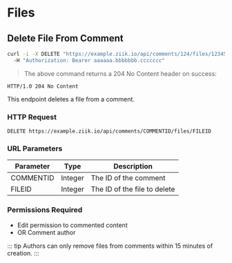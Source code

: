 # Files

## Delete File From Comment
```bash
curl -i -X DELETE "https://example.ziik.io/api/comments/124/files/12345"
  -H "Authorization: Bearer aaaaaa.bbbbbbb.ccccccc"
```

> The above command returns a 204 No Content header on success:

```http
HTTP/1.0 204 No Content
```

This endpoint deletes a file from a comment.

### HTTP Request

`DELETE https://example.ziik.io/api/comments/COMMENTID/files/FILEID`

### URL Parameters

Parameter | Type | Description
--------- | ---- | -----------
COMMENTID | Integer | The ID of the comment
FILEID | Integer | The ID of the file to delete

### Permissions Required

* Edit permission to commented content
* OR Comment author

::: tip
Authors can only remove files from comments within 15 minutes of creation.
:::